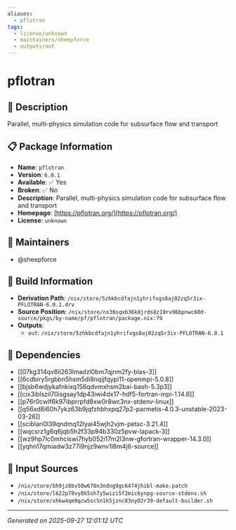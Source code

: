 ```yaml
---
aliases:
  - pflotran
tags:
  - license/unknown
  - maintainers/sheepforce
  - outputs/out
---
```


# pflotran

## 📝 Description

Parallel, multi-physics simulation code for subsurface flow and transport

## 📋 Package Information

- **Name**: `pflotran`
- **Version**: `6.0.1`
- **Available**: ✅ Yes
- **Broken**: ✅ No
- **Description**: Parallel, multi-physics simulation code for subsurface flow and transport
- **Homepage**: [https://pflotran.org/](https://pflotran.org/)
- **License**: `unknown`
## 👥 Maintainers

- @sheepforce


## 🔧 Build Information

- **Derivation Path**: `/nix/store/5zhkbcdfajn1yhrifxgs8aj02zq5r3ix-PFLOTRAN-6.0.1.drv`
- **Source Position**: `/nix/store/ns30sqxb36k8jrds8z18rv96bpnwc60d-source/pkgs/by-name/pf/pflotran/package.nix:79`
- **Outputs**:
  - `out`:  `/nix/store/5zhkbcdfajn1yhrifxgs8aj02zq5r3ix-PFLOTRAN-6.0.1`

## 🔗 Dependencies

- [[07kg314qv8il263lmadzl0bm7qjnm2fy-blas-3]]
- [[6cdbiry5rgbbn5hsm5di8nqijfqypi11-openmpi-5.0.8]]
- [[bjsb6wdjykafnkixq156qdvmxhsm2bai-bash-5.3p3]]
- [[cix3iblszil70isgsay1dp43iwi4dx17-hdf5-fortran-mpi-1.14.6]]
- [[p76r0cwlf6k97ibprrpfd8xw0r8wc3nx-stdenv-linux]]
- [[q56xd8i60h7ykz63b9jqfzhbhxpq27p2-parmetis-4.0.3-unstable-2023-03-26]]
- [[sciblari0l39qndmq12lyai45wjh2vjm-petsc-3.21.4]]
- [[wqcsrz1g6q6jqb5h2f33p94b330z5pvw-lapack-3]]
- [[wz9hp7lc0mhciswi7hyb052i17m2l3nw-gfortran-wrapper-14.3.0]]
- [[yqhn17qmiadw3z77i9njz9wnv1l8m4j6-source]]

## 📁 Input Sources

- `/nix/store/bh9jz8bv50w678n3ndng9gc6474jhibl-make.patch`
- `/nix/store/l622p70vy8k5sh7y5wizi5f2mic6ynpg-source-stdenv.sh`
- `/nix/store/shkw4qm9qcw5sc5n1k5jznc83ny02r39-default-builder.sh`

---
*Generated on 2025-09-27 12:01:12 UTC*
